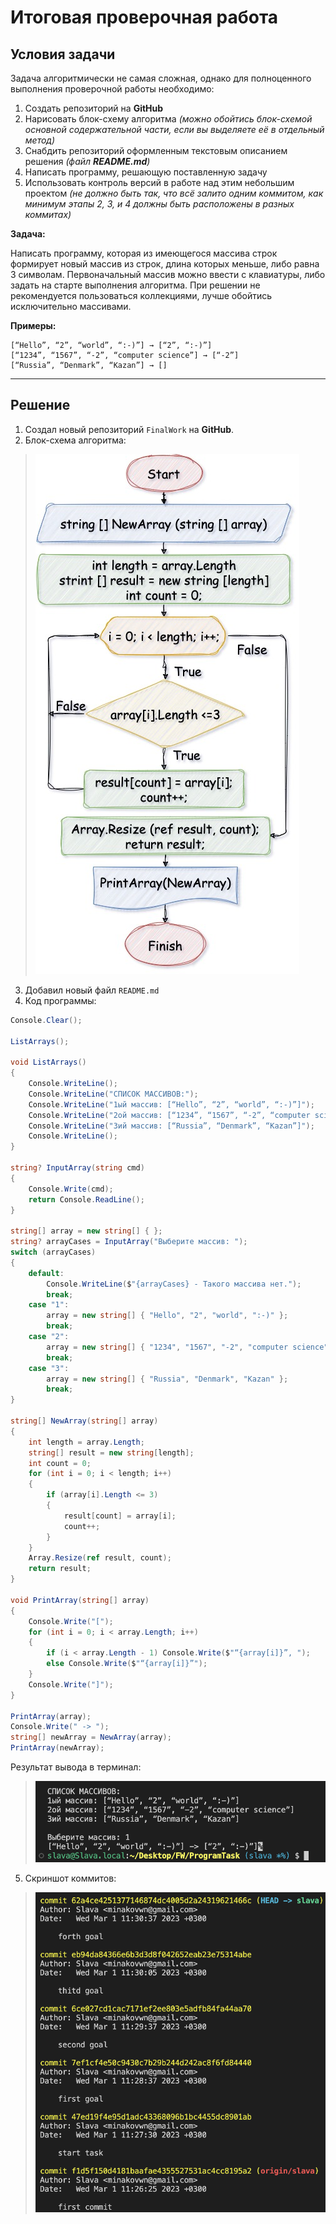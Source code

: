 # Итоговая проверочная работа
## **Условия задачи**

Задача алгоритмически не самая сложная, однако для полноценного выполнения проверочной работы необходимо:

1. Создать репозиторий на __GitHub__
2. Нарисовать блок-схему алгоритма _(можно обойтись блок-схемой основной содержательной части, если вы выделяете её в отдельный метод)_
3. Снабдить репозиторий оформленным текстовым описанием решения _(файл __README.md__)_
4. Написать программу, решающую поставленную задачу
5. Использовать контроль версий в работе над этим небольшим проектом _(не должно быть так, что всё залито одним коммитом, как минимум этапы 2, 3, и 4 должны быть расположены в разных коммитах)_

**Задача:**

Написать программу, которая из имеющегося массива строк формирует новый массив из строк, длина которых меньше, либо равна 3 символам. Первоначальный массив можно ввести с клавиатуры, либо задать на старте выполнения алгоритма. При решении не рекомендуется пользоваться коллекциями, лучше обойтись исключительно массивами.

**Примеры:**
```
[“Hello”, “2”, “world”, “:-)”] → [“2”, “:-)”]
[“1234”, “1567”, “-2”, “computer science”] → [“-2”]
[“Russia”, “Denmark”, “Kazan”] → []
```
***

## **Решение**
1. Создал новый репозиторий `FinalWork` на __GitHub__.
2. Блок-схема алгоритма:
> ![Scheme](Scheme.jpg)
3. Добавил новый файл `README.md`
4. Код программы:
```cs
Console.Clear();

ListArrays();

void ListArrays()
{
    Console.WriteLine();
    Console.WriteLine("СПИСОК МАССИВОВ:");
    Console.WriteLine("1ый массив: [“Hello”, “2”, “world”, “:-)”]");
    Console.WriteLine("2ой массив: [“1234”, “1567”, “-2”, “computer science”]");
    Console.WriteLine("3ий массив: [“Russia”, “Denmark”, “Kazan”]");
    Console.WriteLine();
}

string? InputArray(string cmd)
{
    Console.Write(cmd);
    return Console.ReadLine();
}

string[] array = new string[] { };
string? arrayCases = InputArray("Выберите массив: ");
switch (arrayCases)
{
    default:
        Console.WriteLine($"{arrayCases} - Такого массива нет.");
        break;
    case "1":
        array = new string[] { "Hello", "2", "world", ":-)" };
        break;
    case "2":
        array = new string[] { "1234", "1567", "-2", "computer science" };
        break;
    case "3":
        array = new string[] { "Russia", "Denmark", "Kazan" };
        break;
}

string[] NewArray(string[] array)
{
    int length = array.Length;
    string[] result = new string[length];
    int count = 0;
    for (int i = 0; i < length; i++)
    {
        if (array[i].Length <= 3)
        {
            result[count] = array[i];
            count++;
        }
    }
    Array.Resize(ref result, count);
    return result;
}

void PrintArray(string[] array)
{
    Console.Write("[");
    for (int i = 0; i < array.Length; i++)
    {
        if (i < array.Length - 1) Console.Write($"“{array[i]}”, ");
        else Console.Write($"“{array[i]}”");
    }
    Console.Write("]");
}

PrintArray(array);
Console.Write(" -> ");
string[] newArray = NewArray(array);
PrintArray(newArray);
```

Результат вывода в терминал:
> ![Console](Console.jpg)
5. Скриншот коммитов:
> ![Commits](Commits.png)